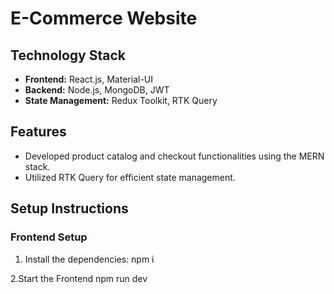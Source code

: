 # E-Commerce Website

## Technology Stack
- **Frontend:** React.js, Material-UI
- **Backend:** Node.js, MongoDB, JWT
- **State Management:** Redux Toolkit, RTK Query

## Features
- Developed product catalog and checkout functionalities using the MERN stack.
- Utilized RTK Query for efficient state management.

## Setup Instructions

### Frontend Setup

1. Install the dependencies:
    npm i

2.Start the Frontend 
    npm run dev 
